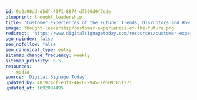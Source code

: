```yaml
---
id: 9c2a90dd-d5df-4971-8874-d7590d9f7ede
blueprint: thought_leadership
title: "Customer Experiences of the Future: Trends, Disruptors and How they're Changing the Landscape"
image: thought-leadership/customer-experiences-of-the-future.png
redirect: 'https://www.digitalsignagetoday.com/resources/customer-experiences-of-the-future-trends-disruptors-how-theyre-changing-the-landscape/'
seo_noindex: false
seo_nofollow: false
seo_canonical_type: entry
sitemap_change_frequency: weekly
sitemap_priority: 0.5
resources:
  - media
source: 'Digital Signage Today'
updated_by: 481974df-e3f1-46c6-9945-1e609185f271
updated_at: 1692004495
---
```

